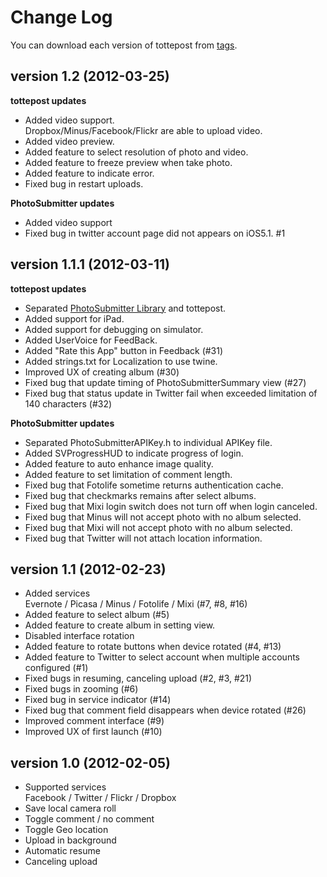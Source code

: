 Change Log
===========

You can download each version of tottepost from [tags](https://github.com/kent013/tottepost/tags).

version 1.2 (2012-03-25)
------------------------------
**tottepost updates**

* Added video support.  
  Dropbox/Minus/Facebook/Flickr are able to upload video.
* Added video preview.
* Added feature to select resolution of photo and video.
* Added feature to freeze preview when take photo.
* Added feature to indicate error.
* Fixed bug in restart uploads.

**PhotoSubmitter updates**

* Added video support
* Fixed bug in twitter account page did not appears on iOS5.1. #1

version 1.1.1 (2012-03-11)
------------------------------
**tottepost updates**

* Separated [PhotoSubmitter Library](https://github.com/kent013/PhotoSubmitter) and tottepost.
* Added support for iPad.
* Added support for debugging on simulator.
* Added UserVoice for FeedBack.
* Added "Rate this App" button in Feedback (#31)
* Added strings.txt for Localization to use twine.
* Improved UX of creating album (#30)
* Fixed bug that update timing of PhotoSubmitterSummary view (#27)
* Fixed bug that status update in Twitter fail when exceeded limitation of 140 characters (#32)

**PhotoSubmitter updates**

* Separated PhotoSubmitterAPIKey.h to individual APIKey file.
* Added SVProgressHUD to indicate progress of login.
* Added feature to auto enhance image quality.
* Added feature to set limitation of comment length.
* Fixed bug that Fotolife sometime returns authentication cache.
* Fixed bug that checkmarks remains after select albums.
* Fixed bug that Mixi login switch does not turn off when login canceled.
* Fixed bug that Minus will not accept photo with no album selected.
* Fixed bug that Mixi will not accept photo with no album selected.
* Fixed bug that Twitter will not attach location information.

version 1.1 (2012-02-23)
------------------------------
* Added services  
  Evernote / Picasa / Minus / Fotolife / Mixi (#7, #8, #16)
* Added feature to select album (#5)
* Added feature to create album in setting view.
* Disabled interface rotation
* Added feature to rotate buttons when device rotated (#4, #13)
* Added feature to Twitter to select account when multiple accounts configured (#1)
* Fixed bugs in resuming, canceling upload (#2, #3, #21)
* Fixed bugs in zooming (#6)
* Fixed bug in service indicator (#14)
* Fixed bug that comment field disappears when device rotated (#26)
* Improved comment interface (#9)
* Improved UX of first launch (#10)

version 1.0 (2012-02-05)
------------------------------
* Supported services  
Facebook / Twitter / Flickr / Dropbox
* Save local camera roll
* Toggle comment / no comment
* Toggle Geo location
* Upload in background
* Automatic resume
* Canceling upload